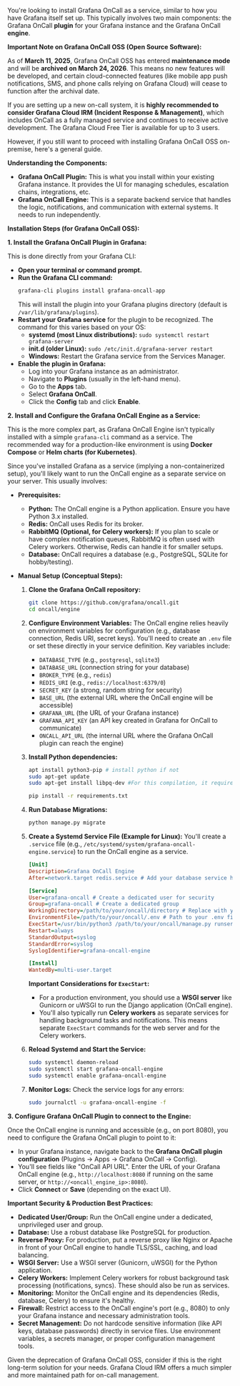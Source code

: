 

You're looking to install Grafana OnCall as a service, similar to how you have Grafana itself set up. This typically involves two main components: the Grafana OnCall **plugin** for your Grafana instance and the Grafana OnCall **engine**.

**Important Note on Grafana OnCall OSS (Open Source Software):**

As of **March 11, 2025**, Grafana OnCall OSS has entered **maintenance mode** and will be **archived on March 24, 2026**. This means no new features will be developed, and certain cloud-connected features (like mobile app push notifications, SMS, and phone calls relying on Grafana Cloud) will cease to function after the archival date.

If you are setting up a new on-call system, it is **highly recommended to consider Grafana Cloud IRM (Incident Response & Management)**, which includes OnCall as a fully managed service and continues to receive active development. The Grafana Cloud Free Tier is available for up to 3 users.

However, if you still want to proceed with installing Grafana OnCall OSS on-premise, here's a general guide.

**Understanding the Components:**

* **Grafana OnCall Plugin:** This is what you install within your existing Grafana instance. It provides the UI for managing schedules, escalation chains, integrations, etc.
* **Grafana OnCall Engine:** This is a separate backend service that handles the logic, notifications, and communication with external systems. It needs to run independently.

**Installation Steps (for Grafana OnCall OSS):**

**1. Install the Grafana OnCall Plugin in Grafana:**

This is done directly from your Grafana CLI:

* **Open your terminal or command prompt.**
* **Run the Grafana CLI command:**
    ```bash
    grafana-cli plugins install grafana-oncall-app
    ```
    This will install the plugin into your Grafana plugins directory (default is `/var/lib/grafana/plugins`).
* **Restart your Grafana service** for the plugin to be recognized. The command for this varies based on your OS:
    * **systemd (most Linux distributions):** `sudo systemctl restart grafana-server`
    * **init.d (older Linux):** `sudo /etc/init.d/grafana-server restart`
    * **Windows:** Restart the Grafana service from the Services Manager.
* **Enable the plugin in Grafana:**
    * Log into your Grafana instance as an administrator.
    * Navigate to **Plugins** (usually in the left-hand menu).
    * Go to the **Apps** tab.
    * Select **Grafana OnCall**.
    * Click the **Config** tab and click **Enable**.

**2. Install and Configure the Grafana OnCall Engine as a Service:**

This is the more complex part, as Grafana OnCall Engine isn't typically installed with a simple `grafana-cli` command as a service. The recommended way for a production-like environment is using **Docker Compose** or **Helm charts (for Kubernetes)**.

Since you've installed Grafana as a service (implying a non-containerized setup), you'll likely want to run the OnCall engine as a separate service on your server. This usually involves:

* **Prerequisites:**
    * **Python:** The OnCall engine is a Python application. Ensure you have Python 3.x installed.
    * **Redis:** OnCall uses Redis for its broker.
    * **RabbitMQ (Optional, for Celery workers):** If you plan to scale or have complex notification queues, RabbitMQ is often used with Celery workers. Otherwise, Redis can handle it for smaller setups.
    * **Database:** OnCall requires a database (e.g., PostgreSQL, SQLite for hobby/testing).

* **Manual Setup (Conceptual Steps):**
    1.  **Clone the Grafana OnCall repository:**
        ```bash
        git clone https://github.com/grafana/oncall.git
        cd oncall/engine
        ```
    2.  **Configure Environment Variables:**
        The OnCall engine relies heavily on environment variables for configuration (e.g., database connection, Redis URI, secret keys). You'll need to create an `.env` file or set these directly in your service definition. Key variables include:
        * `DATABASE_TYPE` (e.g., `postgresql`, `sqlite3`)
        * `DATABASE_URL` (connection string for your database)
        * `BROKER_TYPE` (e.g., `redis`)
        * `REDIS_URI` (e.g., `redis://localhost:6379/0`)
        * `SECRET_KEY` (a strong, random string for security)
        * `BASE_URL` (the external URL where the OnCall engine will be accessible)
        * `GRAFANA_URL` (the URL of your Grafana instance)
        * `GRAFANA_API_KEY` (an API key created in Grafana for OnCall to communicate)
        * `ONCALL_API_URL` (the internal URL where the Grafana OnCall plugin can reach the engine)

    3.  **Install Python dependencies:**
        ```bash
        apt install python3-pip # install python if not
        sudo apt-get update
        sudo apt-get install libpq-dev #For this compilation, it requires the pg_config utility, which is part of the PostgreSQL development files

        pip install -r requirements.txt
        ```

    4.  **Run Database Migrations:**
        ```bash
        python manage.py migrate
        ```
    5.  **Create a Systemd Service File (Example for Linux):**
        You'll create a `.service` file (e.g., `/etc/systemd/system/grafana-oncall-engine.service`) to run the OnCall engine as a service.

        ```ini
        [Unit]
        Description=Grafana OnCall Engine
        After=network.target redis.service # Add your database service here if applicable

        [Service]
        User=grafana-oncall # Create a dedicated user for security
        Group=grafana-oncall # Create a dedicated group
        WorkingDirectory=/path/to/your/oncall/directory # Replace with your actual path
        EnvironmentFile=/path/to/your/oncall/.env # Path to your .env file
        ExecStart=/usr/bin/python3 /path/to/your/oncall/manage.py runserver 0.0.0.0:8080 # Or use a WSGI server like Gunicorn/uWSGI for production
        Restart=always
        StandardOutput=syslog
        StandardError=syslog
        SyslogIdentifier=grafana-oncall-engine

        [Install]
        WantedBy=multi-user.target
        ```
        **Important Considerations for `ExecStart`:**
        * For a production environment, you should use a **WSGI server** like Gunicorn or uWSGI to run the Django application (OnCall engine).
        * You'll also typically run **Celery workers** as separate services for handling background tasks and notifications. This means separate `ExecStart` commands for the web server and for the Celery workers.

    6.  **Reload Systemd and Start the Service:**
        ```bash
        sudo systemctl daemon-reload
        sudo systemctl start grafana-oncall-engine
        sudo systemctl enable grafana-oncall-engine
        ```
    7.  **Monitor Logs:**
        Check the service logs for any errors:
        ```bash
        sudo journalctl -u grafana-oncall-engine -f
        ```

**3. Configure Grafana OnCall Plugin to connect to the Engine:**

Once the OnCall engine is running and accessible (e.g., on port 8080), you need to configure the Grafana OnCall plugin to point to it:

* In your Grafana instance, navigate back to the **Grafana OnCall plugin configuration** (Plugins -> Apps -> Grafana OnCall -> Config).
* You'll see fields like "OnCall API URL". Enter the URL of your Grafana OnCall engine (e.g., `http://localhost:8080` if running on the same server, or `http://<oncall_engine_ip>:8080`).
* Click **Connect** or **Save** (depending on the exact UI).

**Important Security & Production Best Practices:**

* **Dedicated User/Group:** Run the OnCall engine under a dedicated, unprivileged user and group.
* **Database:** Use a robust database like PostgreSQL for production.
* **Reverse Proxy:** For production, put a reverse proxy like Nginx or Apache in front of your OnCall engine to handle TLS/SSL, caching, and load balancing.
* **WSGI Server:** Use a WSGI server (Gunicorn, uWSGI) for the Python application.
* **Celery Workers:** Implement Celery workers for robust background task processing (notifications, syncs). These should also be run as services.
* **Monitoring:** Monitor the OnCall engine and its dependencies (Redis, database, Celery) to ensure it's healthy.
* **Firewall:** Restrict access to the OnCall engine's port (e.g., 8080) to only your Grafana instance and necessary administration tools.
* **Secret Management:** Do not hardcode sensitive information (like API keys, database passwords) directly in service files. Use environment variables, a secrets manager, or proper configuration management tools.

Given the deprecation of Grafana OnCall OSS, consider if this is the right long-term solution for your needs. Grafana Cloud IRM offers a much simpler and more maintained path for on-call management.